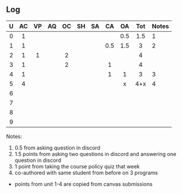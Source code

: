 ## Log ##

| U | AC | VP | AQ | OC | SH | SA | CA | OA | Tot | Notes
|:-:|:--:|:--:|:--:|:--:|:--:|:--:|:--:|:--:|:---:|:--------
| 0 |  1 |    |    |    |    |    |    | 0.5| 1.5 | 1
| 1 |  1 |    |    |    |    |    | 0.5| 1.5|  3  | 2
| 2 |  1 |  1 |    |  2 |    |    |    |    |  4  |
| 3 |  1 |    |    |  2 |    |    |  1 |    |  4  |
| 4 |  1 |    |    |    |    |    |  1 |  1 |  3  | 3
| 5 |  4 |    |    |    |    |    |    |  x | 4+x | 4
| 6 |
| 7 | 
| 8 | 
| 9 |

Notes:
1. 0.5 from asking question in discord
2. 1.5 points from asking two questions in discord and answering one question in discord
3. 1 point from taking the course policy quiz that week
4. co-authored with same student from before on 3 programs

+ points from unit 1-4 are copied from canvas submissions